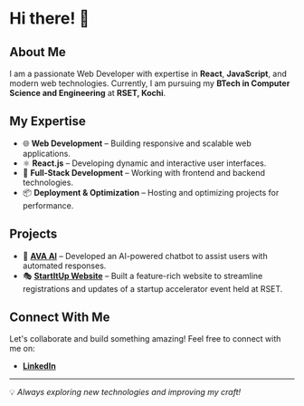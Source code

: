 # Hi there! 👋

## About Me
I am a passionate Web Developer with expertise in **React**, **JavaScript**, and modern web technologies. Currently, I am pursuing my **BTech in Computer Science and Engineering** at **RSET, Kochi**.

## My Expertise
- 🌐 **Web Development** – Building responsive and scalable web applications.
- ⚛️ **React.js** – Developing dynamic and interactive user interfaces.
- 🚀 **Full-Stack Development** – Working with frontend and backend technologies.
- 📦 **Deployment & Optimization** – Hosting and optimizing projects for performance.

## Projects
- 🤖 [**AVA AI**](https://ava-ai-nine.vercel.app/) – Developed an AI-powered chatbot to assist users with automated responses.
- 🎭 [**StartItUp Website**](https://start-it-up.rsetiedc.in/) – Built a feature-rich website to streamline registrations and updates of a startup accelerator event held at RSET.

## Connect With Me
Let's collaborate and build something amazing! Feel free to connect with me on:
- [**LinkedIn**](https://www.linkedin.com/in/aswin-p-nair-4688a9292/)

---
💡 *Always exploring new technologies and improving my craft!*

